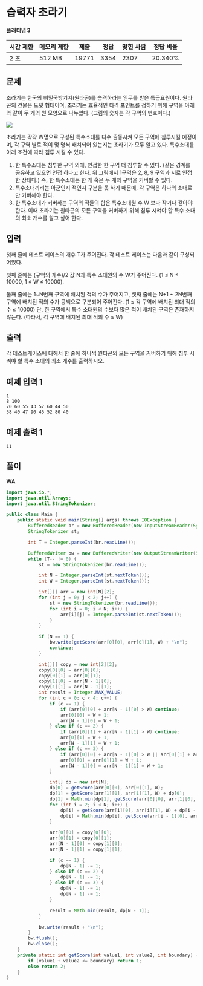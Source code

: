 # 습력자 초라기

**플래티넘 3**

|시간 제한|	메모리 제한	|제출	|정답	|맞힌 사람|	정답 비율|
|---|---|---|---|---|---|
|2 초	|512 MB|	19771	|3354|	2307|	20.340%|

## 문제 

초라기는 한국의 비밀국방기지(원타곤)를 습격하라는 임무를 받은 특급요원이다. 원타곤의 건물은 도넛 형태이며, 초라기는 효율적인 타격 포인트를 정하기 위해 구역을 아래와 같이 두 개의 원 모양으로 나누었다. (그림의 숫자는 각 구역의 번호이다.)

![](https://www.acmicpc.net/upload/201003/dfck3232_34g7t9f4gp_b.jpg)

초라기는 각각 W명으로 구성된 특수소대를 다수 출동시켜 모든 구역에 침투시킬 예정이며, 각 구역 별로 적이 몇 명씩 배치되어 있는지는 초라기가 모두 알고 있다. 특수소대를 아래 조건에 따라 침투 시킬 수 있다.

1. 한 특수소대는 침투한 구역 외에, 인접한 한 구역 더 침투할 수 있다. (같은 경계를 공유하고 있으면 인접 하다고 한다. 위 그림에서 1구역은 2, 8, 9 구역과 서로 인접한 상태다.) 즉, 한 특수소대는 한 개 혹은 두 개의 구역을 커버할 수 있다.
2. 특수소대끼리는 아군인지 적인지 구분을 못 하기 때문에, 각 구역은 하나의 소대로만 커버해야 한다.
3. 한 특수소대가 커버하는 구역의 적들의 합은 특수소대원 수 W 보다 작거나 같아야 한다.
이때 초라기는 원타곤의 모든 구역을 커버하기 위해 침투 시켜야 할 특수 소대의 최소 개수를 알고 싶어 한다.

## 입력 

첫째 줄에 테스트 케이스의 개수 T가 주어진다. 각 테스트 케이스는 다음과 같이 구성되어있다.

첫째 줄에는 (구역의 개수)/2 값 N과 특수 소대원의 수 W가 주어진다. (1 ≤ N ≤ 10000, 1 ≤ W ≤ 10000).

둘째 줄에는 1~N번째 구역에 배치된 적의 수가 주어지고, 셋째 줄에는 N+1 ~ 2N번째 구역에 배치된 적의 수가 공백으로 구분되어 주어진다. (1 ≤ 각 구역에 배치된 최대 적의 수 ≤ 10000) 단, 한 구역에서 특수 소대원의 수보다 많은 적이 배치된 구역은 존재하지 않는다. (따라서, 각 구역에 배치된 최대 적의 수 ≤ W)

## 출력

각 테스트케이스에 대해서 한 줄에 하나씩 원타곤의 모든 구역을 커버하기 위해 침투 시켜야 할 특수 소대의 최소 개수를 출력하시오.

## 예제 입력 1

```
1
8 100
70 60 55 43 57 60 44 50
58 40 47 90 45 52 80 40
```

## 예제 출력 1

```
11
```

## 풀이 

**WA**

```java
import java.io.*;
import java.util.Arrays;
import java.util.StringTokenizer;

public class Main {
    public static void main(String[] args) throws IOException {
        BufferedReader br = new BufferedReader(new InputStreamReader(System.in));
        StringTokenizer st;

        int T = Integer.parseInt(br.readLine());

        BufferedWriter bw = new BufferedWriter(new OutputStreamWriter(System.out));
        while (T-- != 0) {
            st = new StringTokenizer(br.readLine());

            int N = Integer.parseInt(st.nextToken());
            int W = Integer.parseInt(st.nextToken());

            int[][] arr = new int[N][2];
            for (int j = 0; j < 2; j++) {
                st = new StringTokenizer(br.readLine());
                for (int i = 0; i < N; i++) {
                    arr[i][j] = Integer.parseInt(st.nextToken());
                }
            }

            if (N == 1) {
                bw.write(getScore(arr[0][0], arr[0][1], W) + "\n");
                continue;
            }

            int[][] copy = new int[2][2];
            copy[0][0] = arr[0][0];
            copy[0][1] = arr[0][1];
            copy[1][0] = arr[N - 1][0];
            copy[1][1] = arr[N - 1][1];
            int result = Integer.MAX_VALUE;
            for (int c = 0; c < 4; c++) {
                if (c == 1) {
                    if (arr[0][0] + arr[N - 1][0] > W) continue;
                    arr[0][0] = W + 1;
                    arr[N - 1][0] = W + 1;
                } else if (c == 2) {
                    if (arr[0][1] + arr[N - 1][1] > W) continue;
                    arr[0][1] = W + 1;
                    arr[N - 1][1] = W + 1;
                } else if (c == 3) {
                    if (arr[0][0] + arr[N - 1][0] > W || arr[0][1] + arr[N - 1][1] > W) continue;
                    arr[0][0] = arr[0][1] = W + 1;
                    arr[N - 1][0] = arr[N - 1][1] = W + 1;
                }

                int[] dp = new int[N];
                dp[0] = getScore(arr[0][0], arr[0][1], W);
                dp[1] = getScore(arr[1][0], arr[1][1], W) + dp[0];
                dp[1] = Math.min(dp[1], getScore(arr[0][0], arr[1][0], W) + getScore(arr[0][1], arr[1][1], W));
                for (int i = 2; i < N; i++) {
                    dp[i] = getScore(arr[i][0], arr[i][1], W) + dp[i - 1];
                    dp[i] = Math.min(dp[i], getScore(arr[i - 1][0], arr[i][0], W) + getScore(arr[i - 1][1], arr[i][1], W) + dp[i - 2]);
                }

                arr[0][0] = copy[0][0];
                arr[0][1] = copy[0][1];
                arr[N - 1][0] = copy[1][0];
                arr[N - 1][1] = copy[1][1];

                if (c == 1) {
                    dp[N - 1] -= 1;
                } else if (c == 2) {
                    dp[N - 1] -= 1;
                } else if (c == 3) {
                    dp[N - 1] -= 1;
                    dp[N - 1] -= 1;
                }

                result = Math.min(result, dp[N - 1]);
            }

            bw.write(result + "\n");
        }
        bw.flush();
        bw.close();
    }
    private static int getScore(int value1, int value2, int boundary) {
        if (value1 + value2 <= boundary) return 1;
        else return 2;
    }
}
```